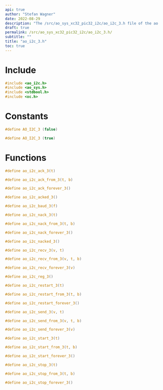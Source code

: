 ```yaml
---
api: true
author: "Stefan Wagner"
date: 2022-08-29
description: "The /src/ao_sys_xc32_pic32_i2c/ao_i2c_3.h file of the ao real-time operating system."
draft: true
permalink: /src/ao_sys_xc32_pic32_i2c/ao_i2c_3.h/
subtitle: ""
title: "ao_i2c_3.h"
toc: true
---
```


# Include

```c
#include <ao_i2c.h>
#include <ao_sys.h>
#include <stdbool.h>
#include <xc.h>
```

# Constants

```c
#define AO_I2C_3 (false)
```

```c
#define AO_I2C_3 (true)
```

# Functions

```c
#define ao_i2c_ack_3(t)
```

```c
#define ao_i2c_ack_from_3(t, b)
```

```c
#define ao_i2c_ack_forever_3()
```

```c
#define ao_i2c_acked_3()
```

```c
#define ao_i2c_baud_3(f)
```

```c
#define ao_i2c_nack_3(t)
```

```c
#define ao_i2c_nack_from_3(t, b)
```

```c
#define ao_i2c_nack_forever_3()
```

```c
#define ao_i2c_nacked_3()
```

```c
#define ao_i2c_recv_3(v, t)
```

```c
#define ao_i2c_recv_from_3(v, t, b)
```

```c
#define ao_i2c_recv_forever_3(v)
```

```c
#define ao_i2c_reg_3()
```

```c
#define ao_i2c_restart_3(t)
```

```c
#define ao_i2c_restart_from_3(t, b)
```

```c
#define ao_i2c_restart_forever_3()
```

```c
#define ao_i2c_send_3(v, t)
```

```c
#define ao_i2c_send_from_3(v, t, b)
```

```c
#define ao_i2c_send_forever_3(v)
```

```c
#define ao_i2c_start_3(t)
```

```c
#define ao_i2c_start_from_3(t, b)
```

```c
#define ao_i2c_start_forever_3()
```

```c
#define ao_i2c_stop_3(t)
```

```c
#define ao_i2c_stop_from_3(t, b)
```

```c
#define ao_i2c_stop_forever_3()
```

